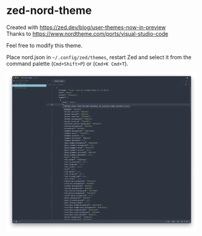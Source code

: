 # zed-nord-theme

Created with https://zed.dev/blog/user-themes-now-in-preview  
Thanks to https://www.nordtheme.com/ports/visual-studio-code

Feel free to modify this theme.

Place nord.json in `~/.config/zed/themes`, restart Zed and select it from the command palette (`Cmd+Shift+P`) or (`Cmd+K Cmd+T`).

![image](./image.png)
